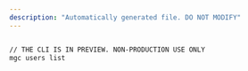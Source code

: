 ```yaml
---
description: "Automatically generated file. DO NOT MODIFY"
---
```


```bash

// THE CLI IS IN PREVIEW. NON-PRODUCTION USE ONLY
mgc users list

```